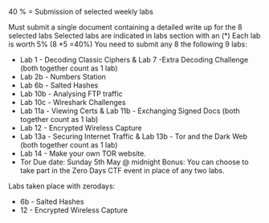 
40 % = Submission of selected weekly labs

Must submit a single document containing a detailed write up for the 8 selected labs
Selected labs are indicated in labs section with an (*) 
Each lab is worth 5% (8 *5  =40%)
You need to submit any 8 the following 9 labs:
- Lab 1 - Decoding Classic Ciphers & Lab 7 -Extra Decoding Challenge (both together count as 1 lab)
- Lab 2b - Numbers Station
- Lab 6b - Salted Hashes
- Lab 10b - Analysing FTP traffic
- Lab 10c - Wireshark Challenges
- Lab 11a - Viewing Certs  & Lab 11b - Exchanging Signed Docs (both together count as 1 lab) 
- Lab 12 - Encrypted Wireless Capture
- Lab 13a - Securing Internet Traffic & Lab 13b - Tor and the Dark Web (both together count as 1 lab) 
- Lab 14 - Make your own TOR website.
- Tor
Due date: Sunday 5th May  @ midnight
Bonus: You can choose to take part in the Zero Days CTF event in place of any two labs.

Labs taken place with zerodays:
- 6b - Salted Hashes
- 12 - Encrypted Wireless Capture
